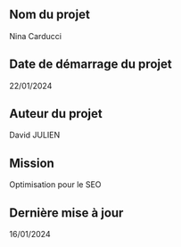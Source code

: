 ## Nom du projet

Nina Carducci

## Date de démarrage du projet

22/01/2024

## Auteur du projet

David JULIEN

## Mission

Optimisation pour le SEO

## Dernière mise à jour

16/01/2024
